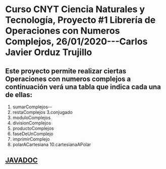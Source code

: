 # Curso CNYT Ciencia Naturales y Tecnología, Proyecto #1 Librería de Operaciones con Numeros Complejos, 26/01/2020---Carlos Javier Orduz Trujillo
## Este proyecto permite realizar ciertas Operaciones con numeros complejos a continuación verá una tabla que indica cada una de ellas:
1. sumarComplejos--
2. restaComplejos
3.conjugado
4. moduloComplejos
5. divisionComplejos
6. productoComplejos
7. faseDeUnComplejo
8. imprimirComplejo
9. polarACartesiana
10.cartesianaAPolar 
## [JAVADOC](https://orduz1.github.io/Proyecto_Numeros_Complejos/Complejos/javadoc/)

